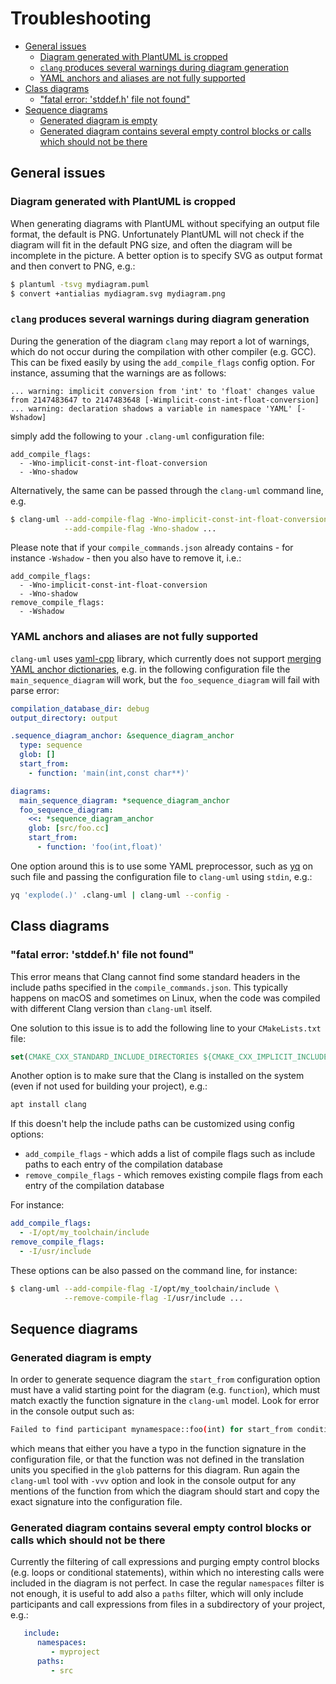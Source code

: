 # Troubleshooting

<!-- toc -->

* [General issues](#general-issues)
  * [Diagram generated with PlantUML is cropped](#diagram-generated-with-plantuml-is-cropped)
  * [`clang` produces several warnings during diagram generation](#clang-produces-several-warnings-during-diagram-generation)
  * [YAML anchors and aliases are not fully supported](#yaml-anchors-and-aliases-are-not-fully-supported)
* [Class diagrams](#class-diagrams)
  * ["fatal error: 'stddef.h' file not found"](#fatal-error-stddefh-file-not-found)
* [Sequence diagrams](#sequence-diagrams)
  * [Generated diagram is empty](#generated-diagram-is-empty)
  * [Generated diagram contains several empty control blocks or calls which should not be there](#generated-diagram-contains-several-empty-control-blocks-or-calls-which-should-not-be-there)

<!-- tocstop -->

## General issues
### Diagram generated with PlantUML is cropped
When generating diagrams with PlantUML without specifying an output file format, the default is PNG. 
Unfortunately PlantUML will not check if the diagram will fit in the default PNG size, and often the diagram
will be incomplete in the picture. A better option is to specify SVG as output format and then convert 
to PNG, e.g.:
```bash
$ plantuml -tsvg mydiagram.puml
$ convert +antialias mydiagram.svg mydiagram.png
```

### `clang` produces several warnings during diagram generation
During the generation of the diagram `clang` may report a lot of warnings, which
do not occur during the compilation with other compiler (e.g. GCC). This can be
fixed easily by using the `add_compile_flags` config option. For instance,
assuming that the warnings are as follows:

```
... warning: implicit conversion from 'int' to 'float' changes value from 2147483647 to 2147483648 [-Wimplicit-const-int-float-conversion]
... warning: declaration shadows a variable in namespace 'YAML' [-Wshadow]
```

simply add the following to your `.clang-uml` configuration file:

```
add_compile_flags:
  - -Wno-implicit-const-int-float-conversion
  - -Wno-shadow
```

Alternatively, the same can be passed through the `clang-uml` command line, e.g.

```bash
$ clang-uml --add-compile-flag -Wno-implicit-const-int-float-conversion \
            --add-compile-flag -Wno-shadow ...
```

Please note that if your `compile_commands.json` already contains - for instance
`-Wshadow` - then you also have to remove it, i.e.:

```
add_compile_flags:
  - -Wno-implicit-const-int-float-conversion
  - -Wno-shadow
remove_compile_flags:
  - -Wshadow
```

### YAML anchors and aliases are not fully supported
`clang-uml` uses [yaml-cpp](https://github.com/jbeder/yaml-cpp) library, which
currently does not support
[merging YAML anchor dictionaries](https://github.com/jbeder/yaml-cpp/issues/41), 
e.g. in the following configuration file the `main_sequence_diagram` will work,
but the `foo_sequence_diagram` will fail with parse error:

```yaml
compilation_database_dir: debug
output_directory: output

.sequence_diagram_anchor: &sequence_diagram_anchor
  type: sequence
  glob: []
  start_from:
    - function: 'main(int,const char**)'

diagrams:
  main_sequence_diagram: *sequence_diagram_anchor
  foo_sequence_diagram:
    <<: *sequence_diagram_anchor
    glob: [src/foo.cc]
    start_from:
      - function: 'foo(int,float)'
```

One option around this is to use some YAML preprocessor, such as
[yq](https://github.com/mikefarah/yq) on such file and passing
the configuration file to `clang-uml` using `stdin`, e.g.:

```bash
yq 'explode(.)' .clang-uml | clang-uml --config -
```

## Class diagrams
### "fatal error: 'stddef.h' file not found"
This error means that Clang cannot find some standard headers in the include paths
specified in the `compile_commands.json`. This typically happens on macOS and sometimes on Linux, when 
the code was compiled with different Clang version than `clang-uml` itself.

One solution to this issue is to add the following line to your `CMakeLists.txt` file:

```cmake
set(CMAKE_CXX_STANDARD_INCLUDE_DIRECTORIES ${CMAKE_CXX_IMPLICIT_INCLUDE_DIRECTORIES})
```

Another option is to make sure that the Clang is installed on the system (even if not used for building your
project), e.g.:
```bash
apt install clang
```

If this doesn't help the include paths can be customized using config options:
 * `add_compile_flags` - which adds a list of compile flags such as include paths to each entry of the compilation database
 * `remove_compile_flags` - which removes existing compile flags from each entry of the compilation database

For instance:

```yaml
add_compile_flags:
  - -I/opt/my_toolchain/include
remove_compile_flags:
  - -I/usr/include
```

These options can be also passed on the command line, for instance:

```bash
$ clang-uml --add-compile-flag -I/opt/my_toolchain/include \
            --remove-compile-flag -I/usr/include ...
```
## Sequence diagrams
### Generated diagram is empty
In order to generate sequence diagram the `start_from` configuration option must have a valid starting point
for the diagram (e.g. `function`), which must match exactly the function signature in the `clang-uml` model.
Look for error in the console output such as:
```bash
Failed to find participant mynamespace::foo(int) for start_from condition
```
which means that either you have a typo in the function signature in the configuration file, or that the function
was not defined in the translation units you specified in the `glob` patterns for this diagram. Run again the
`clang-uml` tool with `-vvv` option and look in the console output for any mentions of the function from
which the diagram should start and copy the exact signature into the configuration file.

### Generated diagram contains several empty control blocks or calls which should not be there
Currently the filtering of call expressions and purging empty control blocks (e.g. loops or conditional statements),
within which no interesting calls were included in the diagram is not perfect. In case the regular `namespaces` filter
is not enough, it is useful to add also a `paths` filter, which will only include participants and call expressions
from files in a subdirectory of your project, e.g.:
```yaml
   include:
      namespaces:
         - myproject
      paths:
         - src
```
